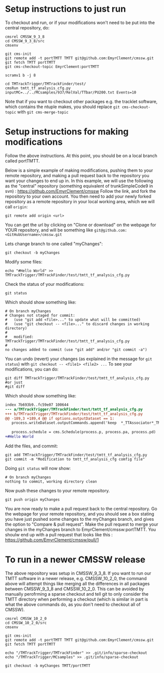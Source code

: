 # Setup instructions to just run

To checkout and run, or if your modifications won't need to be put into the central repository, do:

```
cmsrel CMSSW_9_3_8
cd CMSSW_9_3_8/src
cmsenv

git cms-init
git remote add -t portTMTT TMTT git@github.com:EmyrClement/cmssw.git
git fetch TMTT portTMTT
git cms-checkout-topic EmyrClement:portTMTT

scramv1 b -j 8

cd TMTrackTrigger/TMTrackFinder/test/
cmsRun tmtt_tf_analysis_cfg.py inputMC=../../MCsamples/937/RelVal/TTbar/PU200.txt Events=10
```

Note that if you want to checkout other packages e.g. the tracklet software, which contains the ntuple makes, you should replace ```git cms-checkout-topic``` with ```git cms-merge-topic```

# Setup instructions for making modifications

Follow the above instructions.  At this point, you should be on a local branch called portTMTT.

Below is a simple example of making modifications, pushing them to your remote repository, and making a pull request back to the repository you want your changes to end up in.  In this example, we will use the following as the "central" repository (something equivalent of trunkSimpleCode9 in svn) : https://github.com/EmyrClement/cmssw  Follow the link, and fork the repository to your own account.  You then need to add your newly forked repository as a remote repository in your local working area, which we will call ```origin```:
```
git remote add origin <url>
```
You can get the url by clicking on "Clone or download" on the webpage for YOUR repository, and will be something like ```git@github.com:<GitHubUsername>/cmssw.git```

Lets change branch to one called "myChanges":
```
git checkout -b myChanges
```
Modify some files:
```
echo "#Hello World" >> TMTrackTrigger/TMTrackFinder/test/tmtt_tf_analysis_cfg.py
```
Check the status of your modifications:
```
git status
```
Which should show something like:
```
# On branch myChanges
# Changes not staged for commit:
#   (use "git add <file>..." to update what will be committed)
#   (use "git checkout -- <file>..." to discard changes in working directory)
#
#	modified:   TMTrackTrigger/TMTrackFinder/test/tmtt_tf_analysis_cfg.py
#
no changes added to commit (use "git add" and/or "git commit -a")
```
You can undo (revert) your changes (as explained in the message for ```git status```) with ```git checkout -- <file1> <file2> ...```
To see your modifications, you can do:
```
git diff TMTrackTrigger/TMTrackFinder/test/tmtt_tf_analysis_cfg.py
#or just
#git diff
```
Which should show something like:
```diff --git a/TMTrackTrigger/TMTrackFinder/test/tmtt_tf_analysis_cfg.py b/TMTrackTrigger/TMTrackFinder/test/tmtt_tf_analysis_cfg.py
index 7b693b9..fc59e07 100644
--- a/TMTrackTrigger/TMTrackFinder/test/tmtt_tf_analysis_cfg.py
+++ b/TMTrackTrigger/TMTrackFinder/test/tmtt_tf_analysis_cfg.py
@@ -189,3 +189,4 @@ if options.outputDataset == 1:
   process.writeDataset.outputCommands.append('keep  *_TTAssociator*_TML1Tracks*_*')
 
   process.schedule = cms.Schedule(process.p, process.pa, process.pd)
+#Hello World
```
Add the files, and commit:
```
git add TMTrackTrigger/TMTrackFinder/test/tmtt_tf_analysis_cfg.py
git commit -m "Modification to tmtt_tf_analysis_cfg comfig file"
```
Doing ```git status``` will now show:
```
# On branch myChanges
nothing to commit, working directory clean
```
Now push these changes to your remote repository.
```
git push origin myChanges 
```
You are now ready to make a pull request back to the central repository.  Go the webpage for your remote repository, and you should see a box stating you have just pushed some changes to the myChanges branch, and gives the option to "Compare & pull request".  Make the pull request to merge your changes in the myChanges branch to EmyrClement/cmssw:portTMTT.  You shoulw end up with a pull request that looks like this : https://github.com/EmyrClement/cmssw/pull/1

# To run in a newer CMSSW release
The above repository was setup in CMSSW_9_3_8.  If you want to run our TMTT software in a newer release, e.g. CMSSW_10_2_0, the command above will attempt things like merging all the differences in all packages between CMSSW_9_3_8 and CMSSW_10_2_0.  This can be avoided by manually perofrming a sparse checkout and tell git to only consider the TMTT directory when performing a checkout (which is similar in part is what the above commands do, as you don't need to checkout all of CMSSW).

```
cmsrel CMSSW_10_2_0
cd CMSSW_10_2_0/src
cmsenv

git cms-init
git remote add -t portTMTT TMTT git@github.com:EmyrClement/cmssw.git
git fetch TMTT portTMTT

echo "/TMTrackTrigger/TMTrackFinder" >> .git/info/sparse-checkout
echo "/TMTrackTrigger/MCsamples" >> .git/info/sparse-checkout

git checkout -b myChanges TMTT/portTMTT
```
